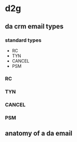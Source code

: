 # d2g

## da crm email types

### standard types

* RC
* TYN
* CANCEL
* PSM

### RC

### TYN

### CANCEL

### PSM

## anatomy of a da email
